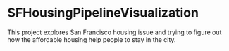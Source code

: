 # SFHousingPipelineVisualization
This project explores San Francisco housing issue and trying to figure out how the affordable housing help people to stay in the city.

